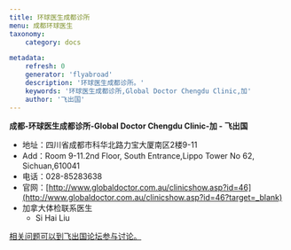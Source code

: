```yaml
---
title: 环球医生成都诊所
menu: 成都环球医生
taxonomy:
    category: docs

metadata:
    refresh: 0
    generator: 'flyabroad'
    description: '环球医生成都诊所。'
    keywords: '环球医生成都诊所,Global Doctor Chengdu Clinic,加'
    author: '飞出国'
---
```


**成都-环球医生成都诊所-Global Doctor Chengdu Clinic-加 - 飞出国**

- 地址：四川省成都市科华北路力宝大厦南区2楼9-11
- Add：Room 9-11.2nd Floor, South Entrance,Lippo Tower No 62,
Sichuan,610041
- 电话：028-85283638
- 官网：[http://www.globaldoctor.com.au/clinicshow.asp?id=46](http://www.globaldoctor.com.au/clinicshow.asp?id=46?target=_blank)
- 加拿大体检联系医生
  - Si Hai Liu


[相关问题可以到飞出国论坛参与讨论。](http://bbs.fcgvisa.com/t/3380?target=_blank)